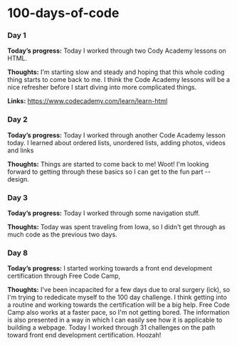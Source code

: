 # 100-days-of-code
### Day 1
**Today’s progress:** Today I worked through two Cody Academy lessons on HTML. 
 
**Thoughts:** I'm starting slow and steady and hoping that this whole coding thing starts to come back to me. I think the Code Academy lessons will be a nice refresher before I start diving into more complicated things. 

**Links:** https://www.codecademy.com/learn/learn-html

### Day 2
**Today’s progress:** Today I worked through another Code Academy lesson today. I learned about ordered lists, unordered lists, adding photos, videos and links
 
**Thoughts:** Things are started to come back to me! Woot! I'm looking forward to getting through these basics so I can get to the fun part -- design. 

### Day 3
**Today’s progress:** Today I worked through some navigation stuff. 
 
**Thoughts:** Today was spent traveling from Iowa, so I didn't get through as much code as the previous two days. 

### Day 8
**Today’s progress:** I started working towards a front end development certification through Free Code Camp, 
 
**Thoughts:** I've been incapacited for a few days due to oral surgery (ick), so I'm trying to rededicate myself to the 100 day challenge. I think getting into a routine and working towards the certification will be a big help. Free Code Camp also works at a faster pace, so I'm not getting bored. The information is also presented in a way in which I can easily see how it is applicable to building a webpage. Today I worked through 31 challenges on the path toward front end development certification. Hoozah! 
